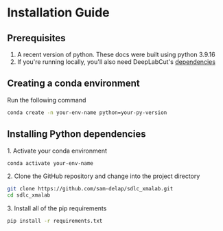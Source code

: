 # Installation Guide
## Prerequisites
1. A recent version of python. These docs were built using python 3.9.16
2. If you're running locally, you'll also need DeepLabCut's [dependencies](https://deeplabcut.github.io/DeepLabCut/docs/installation.html)

## Creating a conda environment
Run the following command
```bash
conda create -n your-env-name python=your-py-version
```

## Installing Python dependencies
1\. Activate your conda environment
```bash
conda activate your-env-name
```
2\. Clone the GitHub repository and change into the project directory
```bash
git clone https://github.com/sam-delap/sdlc_xmalab.git
cd sdlc_xmalab
```
3\. Install all of the pip requirements
```bash
pip install -r requirements.txt
```